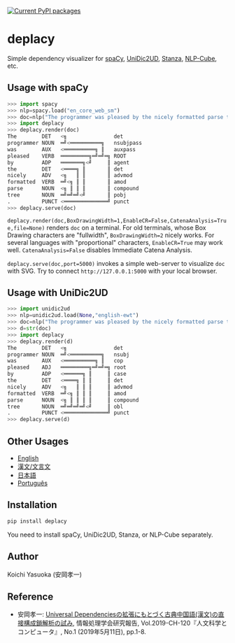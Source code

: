 [![Current PyPI packages](https://badge.fury.io/py/deplacy.svg)](https://pypi.org/project/deplacy/)

# deplacy

Simple dependency visualizer for [spaCy](https://spacy.io/), [UniDic2UD](https://pypi.org/project/unidic2ud), [Stanza](https://stanfordnlp.github.io/stanza), [NLP-Cube](https://github.com/Adobe/NLP-Cube), etc.

## Usage with spaCy

```py
>>> import spacy
>>> nlp=spacy.load("en_core_web_sm")
>>> doc=nlp("The programmer was pleased by the nicely formatted parse tree.")
>>> import deplacy
>>> deplacy.render(doc)
The        DET   <╗               det
programmer NOUN  ═╝<══════════╗   nsubjpass
was        AUX   <══════════╗ ║   auxpass
pleased    VERB  ═════════╗═╝═╝═╗ ROOT
by         ADP   ═══════╗<╝     ║ agent
the        DET   <════╗ ║       ║ det
nicely     ADV   <╗   ║ ║       ║ advmod
formatted  VERB  ═╝<╗ ║ ║       ║ amod
parse      NOUN  <╗ ║ ║ ║       ║ compound
tree       NOUN  ═╝═╝═╝<╝       ║ pobj
.          PUNCT <══════════════╝ punct
>>> deplacy.serve(doc)
```

`deplacy.render(doc,BoxDrawingWidth=1,EnableCR=False,CatenaAnalysis=True,file=None)` renders `doc` on a terminal. For old terminals, whose Box Drawing characters are "fullwidth", `BoxDrawingWidth=2` nicely works. For several languages with "proportional" characters, `EnableCR=True` may work well. `CatenaAnalysis=False` disables Immediate Catena Analysis.

`deplacy.serve(doc,port=5000)` invokes a simple web-server to visualize `doc` with SVG. Try to connect `http://127.0.0.1:5000` with your local browser.

## Usage with UniDic2UD

```py
>>> import unidic2ud
>>> nlp=unidic2ud.load(None,"english-ewt")
>>> doc=nlp("The programmer was pleased by the nicely formatted parse tree.")
>>> d=str(doc)
>>> import deplacy
>>> deplacy.render(d)
The        DET   <╗               det
programmer NOUN  ═╝<══════════╗   nsubj
was        AUX   <══════════╗ ║   cop
pleased    ADJ   ═════════╗═╝═╝═╗ root
by         ADP   <══════╗ ║     ║ case
the        DET   <════╗ ║ ║     ║ det
nicely     ADV   <╗   ║ ║ ║     ║ advmod
formatted  VERB  ═╝<╗ ║ ║ ║     ║ amod
parse      NOUN  <╗ ║ ║ ║ ║     ║ compound
tree       NOUN  ═╝═╝═╝═╝<╝     ║ obl
.          PUNCT <══════════════╝ punct
>>> deplacy.serve(d)
```

## Other Usages

* [English](https://github.com/KoichiYasuoka/deplacy/blob/master/en.md)
* [漢文/文言文](https://github.com/KoichiYasuoka/deplacy/blob/master/lzh.md)
* [日本語](https://github.com/KoichiYasuoka/deplacy/blob/master/ja.md)
* [Português](https://github.com/KoichiYasuoka/deplacy/blob/master/pt.md)

## Installation

```sh
pip install deplacy
```

You need to install spaCy, UniDic2UD, Stanza, or NLP-Cube separately.

## Author

Koichi Yasuoka (安岡孝一)

## Reference

* 安岡孝一: [Universal Dependenciesの拡張にもとづく古典中国語(漢文)の直接構成鎖解析の試み](http://hdl.handle.net/2433/241358), 情報処理学会研究報告, Vol.2019-CH-120『人文科学とコンピュータ』, No.1 (2019年5月11日), pp.1-8.

